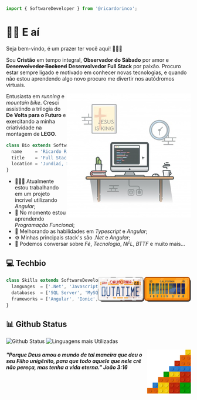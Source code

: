 ```js
import { SoftwareDeveloper } from '@ricardorinco';
```

# 👋🏻 E aí

Seja bem-vindo, é um prazer ter você aqui! 👨🏻‍🦲

Sou **Cristão** em tempo integral, **Observador do Sábado** por amor e ~~**Desenvolvedor Backend**~~ **Desenvolvedor Full Stack** por paixão. Procuro estar sempre ligado e motivado em conhecer novas tecnologias, e quando não estou aprendendo algo novo procuro me divertir nos autódromos virtuais.

<img align="right" alt="Desk Setup" src="https://github.com/ricardorinco/ricardorinco/blob/master/imgs/desk-setup.png?raw=true" width="338" height="338" />

Entusiasta em *running* e *mountain bike*. Cresci assistindo a trilogia do **De Volta para o Futuro** e exercitando a minha criatividade na montagem de **LEGO**.

```js
class Bio extends SoftwareDeveloper {
  name     = 'Ricardo Rinco';
  title    = 'Full Stack Software Developer';
  location = 'Jundiaí, SP';
}
```

- 👨🏻‍💻 Atualmente estou trabalhando em um projeto incrível utilizando *Angular*;
- 🌱 No momento estou aprendendo *Programação Funcional*;
- 🏹 Melhorando as habilidades em *Typescript* e *Angular*;
- ⚙️ Minhas principais stack's são *.Net* e *Angular*;
- 💬 Podemos conversar sobre *Fé*, *Tecnologia*, *NFL*, *BTTF* e muito mais...

## 💻 Techbio

<img align="right" alt="Delorean Plate - 15" src="https://github.com/ricardorinco/ricardorinco/blob/master/imgs/bttf-plate-15.png?raw=true" width="127" height="67" />
<img align="right" alt="Delorean Plate - 86" src="https://github.com/ricardorinco/ricardorinco/blob/master/imgs/bttf-plate-86.png?raw=true" width="127" height="67" />

```js
class Skills extends SoftwareDeveloper {
  languages  = ['.Net', 'Javascript', 'TypeScript'];
  databases  = ['SQL Server', 'MySQL', 'MongoDB', 'SQLite'];
  frameworks = ['Angular', 'Ionic', 'Xamarin'];
}
```

## 📊 Github Status
![Github Status](https://github-readme-stats.vercel.app/api?username=RicardoRinco&show_icons=true&hide_rank=true&custom_title=Github%20Status&theme=vue)
![Linguagens mais Utilizadas](https://github-readme-stats.anuraghazra1.vercel.app/api/top-langs/?username=RicardoRinco&layout=compact&custom_title=Linguagens%20mais%20Utilizadas&theme=vue)

<img align="right" alt="Lego Bricks" src="https://github.com/ricardorinco/ricardorinco/blob/master/imgs/bricks-lego.png?raw=true" width="120" height="120" />

##### "Porque Deus amou o mundo de tal maneira que deu o seu Filho unigênito, para que todo aquele que nele crê não pereça, mas tenha a vida eterna." João 3:16
